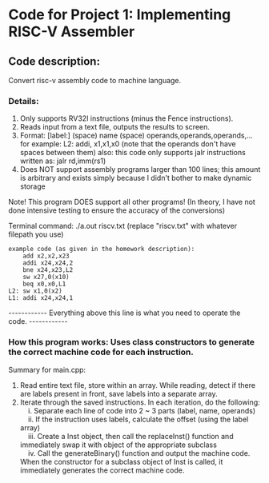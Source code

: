 # Code for Project 1: Implementing RISC-V Assembler

## Code description: 
  Convert risc-v assembly code to machine language.


### Details:
1. Only supports RV32I instructions (minus the Fence instructions). 
2. Reads input from a text file, outputs the results to screen.
3. Format: [label:] (space) name (space) operands,operands,operands,...
    for example: L2: addi, x1,x1,x0    (note that the operands don't have spaces between them)
    also: this code only supports jalr instructions written as: jalr rd,imm(rs1)
4. Does NOT support assembly programs larger than 100 lines; this amount is arbitrary and exists simply because I didn't bother to make dynamic storage

Note! This program DOES support all other programs! (In theory, I have not done intensive testing to ensure the accuracy of the conversions)

Terminal command: ./a.out riscv.txt
(replace "riscv.txt" with whatever filepath you use)

    example code (as given in the homework description):   
        add x2,x2,x23   
        addi x24,x24,2   
        bne x24,x23,L2   
        sw x27,0(x10)   
        beq x0,x0,L1   
    L2: sw x1,0(x2)   
    L1: addi x24,x24,1   

   
------------ Everything above this line is what you need to operate the code. ------------

### How this program works: Uses class constructors to generate the correct machine code for each instruction.

Summary for main.cpp: 
1. Read entire text file, store within an array. While reading, detect if there are labels present in front, save labels into a separate array.  
2. Iterate through the saved instructions. In each iteration, do the following:    
&nbsp; &nbsp; i. Separate each line of code into 2 ~ 3 parts (label, name, operands)         
&nbsp; &nbsp; ii. If the instruction uses labels, calculate the offset (using the label array)    
&nbsp; &nbsp; iii. Create a Inst object, then call the replaceInst() function and immediately swap it with object of the appropriate subclass    
&nbsp; &nbsp; iv. Call the generateBinary() function and output the machine code.     
When the constructor for a subclass object of Inst is called, it immediately generates the correct machine code.

